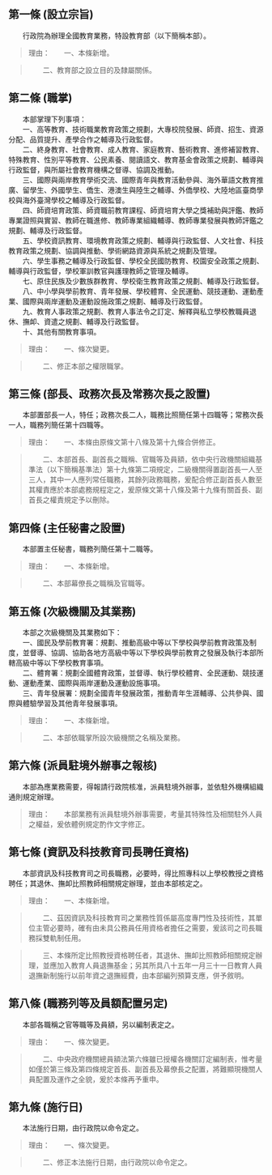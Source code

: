 第一條 (設立宗旨)
-----------------
　　行政院為辦理全國教育業務，特設教育部（以下簡稱本部）。  
> 理由：　　一、本條新增。

> 　　二、教育部之設立目的及隸屬關係。



第二條 (職掌)
-------------
　　本部掌理下列事項：  
　　一、高等教育、技術職業教育政策之規劃，大專校院發展、師資、招生、資源分配、品質提升、產學合作之輔導及行政監督。  
　　二、終身教育、社會教育、成人教育、家庭教育、藝術教育、進修補習教育、特殊教育、性別平等教育、公民素養、閱讀語文、教育基金會政策之規劃、輔導與行政監督，與所屬社會教育機構之督導、協調及推動。  
　　三、國際與兩岸教育學術交流、國際青年與教育活動參與、海外華語文教育推廣、留學生、外國學生、僑生、港澳生與陸生之輔導、外僑學校、大陸地區臺商學校與海外臺灣學校之輔導及行政監督。  
　　四、師資培育政策、師資職前教育課程、師資培育大學之獎補助與評鑑、教師專業證照與實習、教師在職進修、教師專業組織輔導、教師專業發展與教師評鑑之規劃、輔導及行政監督。  
　　五、學校資訊教育、環境教育政策之規劃、輔導與行政監督、人文社會、科技教育政策之規劃、協調與推動、學術網路資源與系統之規劃及管理。  
　　六、學生事務之輔導及行政監督、學校全民國防教育、校園安全政策之規劃、輔導與行政監督，學校軍訓教官與護理教師之管理及輔導。  
　　七、原住民族及少數族群教育、學校衛生教育政策之規劃、輔導及行政監督。  
　　八、中小學與學前教育、青年發展、學校體育、全民運動、競技運動、運動產業、國際與兩岸運動及運動設施政策之規劃、輔導及行政監督。  
　　九、教育人事政策之規劃、教育人事法令之訂定、解釋與私立學校教職員退休、撫卹、資遣之規劃、輔導及行政監督。  
　　十、其他有關教育事項。  
> 理由：　　一、條次變更。

> 　　二、修正本部之權限職掌。



第三條 (部長、政務次長及常務次長之設置)
---------------------------------------
　　本部置部長一人，特任；政務次長二人，職務比照簡任第十四職等；常務次長一人，職務列簡任第十四職等。  
> 理由：　　一、本條由原條文第十八條及第十九條合併修正。

> 　　二、本部首長、副首長之職稱、官職等及員額，依中央行政機關組織基準法（以下簡稱基準法）第十九條第二項規定，二級機關得置副首長一人至三人，其中一人應列常任職務，其餘列政務職務，爰配合修正副首長人數至其權責應於本部處務規程定之，爰原條文第十八條及第十九條有關首長、副首長之權責規定予以刪除。



第四條 (主任秘書之設置)
-----------------------
　　本部置主任秘書，職務列簡任第十二職等。  
> 理由：　　一、本條新增。

> 　　二、本部幕僚長之職稱及官職等。



第五條 (次級機關及其業務)
-------------------------
　　本部之次級機關及其業務如下：  
　　一、國民及學前教育署：規劃、推動高級中等以下學校與學前教育政策及制度，並督導、協調、協助各地方高級中等以下學校與學前教育之發展及執行本部所轄高級中等以下學校教育事項。  
　　二、體育署：規劃全國體育政策，並督導、執行學校體育、全民運動、競技運動、運動產業、國際與兩岸運動及運動設施事項。  
　　三、青年發展署：規劃全國青年發展政策，推動青年生涯輔導、公共參與、國際與體驗學習及其他青年發展事項。  
> 理由：　　一、本條新增。

> 　　二、本部依職掌所設次級機關之名稱及業務。



第六條 (派員駐境外辦事之報核)
-----------------------------
　　本部為應業務需要，得報請行政院核准，派員駐境外辦事，並依駐外機構組織通則規定辦理。  
> 理由：　　本部業務有派員駐境外辦事需要，考量其特殊性及相關駐外人員之權益，爰依體例規定酌作文字修正。



第七條 (資訊及科技教育司長聘任資格)
-----------------------------------
　　本部資訊及科技教育司之司長職務，必要時，得比照專科以上學校教授之資格聘任；其退休、撫卹比照教師相關規定辦理，並由本部核定之。  
> 理由：　　一、本條新增。

> 　　二、茲因資訊及科技教育司之業務性質係屬高度專門性及技術性，其單位主管必要時，確有由未具公務員任用資格者擔任之需要，爰該司之司長職務採雙軌制任用。

> 　　三、本條所定比照教授資格聘任者，其退休、撫卹比照教師相關規定辦理，並應加入教育人員退撫基金；另其所具八十五年一月三十一日教育人員退撫新制施行以前年資之退撫經費，由本部編列預算支應，併予敘明。



第八條 (職務列等及員額配置另定)
-------------------------------
　　本部各職稱之官等職等及員額，另以編制表定之。  
> 理由：　　一、條次變更。

> 　　二、中央政府機關總員額法第六條雖已授權各機關訂定編制表，惟考量如僅於第三條及第四條規定首長、副首長及幕僚長之配置，將難顯現機關人員配置及運作之全貌，爰於本條再予重申。



第九條 (施行日)
---------------
　　本法施行日期，由行政院以命令定之。  
> 理由：　　一、條次變更。

> 　　二、修正本法施行日期，由行政院以命令定之。